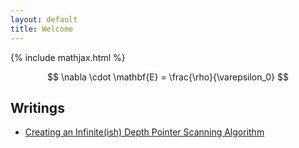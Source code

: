 ```yaml
---
layout: default
title: Welcome
---
```

{% include mathjax.html %}

$$ 
\nabla \cdot \mathbf{E} = \frac{\rho}{\varepsilon_0}
$$

## Writings
- [Creating an Infinite(ish) Depth Pointer Scanning Algorithm](writings/pointer_scanner.md)
